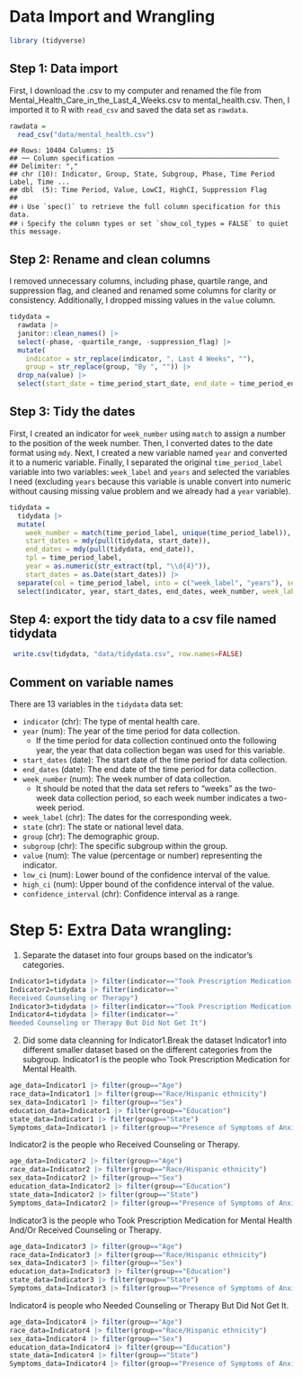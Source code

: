 Data Import and Wrangling
================

``` r
library (tidyverse)
```

## Step 1: Data import

First, I download the .csv to my computer and renamed the file from
Mental_Health_Care_in_the_Last_4_Weeks.csv to mental_health.csv. Then, I
imported it to R with `read_csv` and saved the data set as `rawdata`.

``` r
rawdata =
  read_csv("data/mental_health.csv")
```

    ## Rows: 10404 Columns: 15
    ## ── Column specification ────────────────────────────────────────
    ## Delimiter: ","
    ## chr (10): Indicator, Group, State, Subgroup, Phase, Time Period Label, Time ...
    ## dbl  (5): Time Period, Value, LowCI, HighCI, Suppression Flag
    ## 
    ## ℹ Use `spec()` to retrieve the full column specification for this data.
    ## ℹ Specify the column types or set `show_col_types = FALSE` to quiet this message.

## Step 2: Rename and clean columns

I removed unnecessary columns, including phase, quartile range, and
suppression flag, and cleaned and renamed some columns for clarity or
consistency. Additionally, I dropped missing values in the `value`
column.

``` r
tidydata = 
  rawdata |> 
  janitor::clean_names() |>
  select(-phase, -quartile_range, -suppression_flag) |>
  mutate(
    indicator = str_replace(indicator, ", Last 4 Weeks", ""),
    group = str_replace(group, "By ", "")) |>
  drop_na(value) |>
  select(start_date = time_period_start_date, end_date = time_period_end_date, everything())
```

## Step 3: Tidy the dates

First, I created an indicator for `week_number` using `match` to assign
a number to the position of the week number. Then, I converted dates to
the date format using `mdy`. Next, I created a new variable named `year`
and converted it to a numeric variable. Finally, I separated the
original `time_period_label` variable into two variables: `week_label`
and `years` and selected the variables I need (excluding `years` because
this variable is unable convert into numeric without causing missing
value problem and we already had a `year` variable).

``` r
tidydata =
  tidydata |>
  mutate(
    week_number = match(time_period_label, unique(time_period_label)),
    start_dates = mdy(pull(tidydata, start_date)),
    end_dates = mdy(pull(tidydata, end_date)),
    tpl = time_period_label,
    year = as.numeric(str_extract(tpl, "\\d{4}")),
    start_dates = as.Date(start_dates)) |>
  separate(col = time_period_label, into = c("week_label", "years"), sep = ", ", remove = FALSE, extra = "merge") |>
  select(indicator, year, start_dates, end_dates, week_number, week_label = time_period_label, state, group, subgroup, value, low_ci, high_ci, confidence_interval)
```

## Step 4: export the tidy data to a csv file named tidydata

``` r
 write.csv(tidydata, "data/tidydata.csv", row.names=FALSE)
```

## Comment on variable names

There are 13 variables in the `tidydata` data set:

- `indicator` (chr): The type of mental health care.
- `year` (num): The year of the time period for data collection.
  - If the time period for data collection continued onto the following
    year, the year that data collection began was used for this
    variable.
- `start_dates` (date): The start date of the time period for data
  collection.
- `end_dates` (date): The end date of the time period for data
  collection.
- `week_number` (num): The week number of data collection.
  - It should be noted that the data set refers to “weeks” as the
    two-week data collection period, so each week number indicates a
    two-week period.
- `week_label` (chr): The dates for the corresponding week.
- `state` (chr): The state or national level data.
- `group` (chr): The demographic group.
- `subgroup` (chr): The specific subgroup within the group.
- `value` (num): The value (percentage or number) representing the
  indicator.
- `low_ci` (num): Lower bound of the confidence interval of the value.
- `high_ci` (num): Upper bound of the confidence interval of the value.
- `confidence_interval` (chr): Confidence interval as a range.

# Step 5: Extra Data wrangling:

1)  Separate the dataset into four groups based on the indicator’s
    categories.

``` r
Indicator1=tidydata |> filter(indicator=="Took Prescription Medication for Mental Health")
Indicator2=tidydata |> filter(indicator=="  
Received Counseling or Therapy")
Indicator3=tidydata |> filter(indicator=="Took Prescription Medication for Mental Health And/Or Received Counseling or Therapy")
Indicator4=tidydata |> filter(indicator=="  
Needed Counseling or Therapy But Did Not Get It")
```

2.  Did some data cleanning for Indicator1.Break the dataset Indicator1
    into different smaller dataset based on the different categories
    from the subgroup. Indicator1 is the people who Took Prescription
    Medication for Mental Health.

``` r
age_data=Indicator1 |> filter(group=="Age")
race_data=Indicator1 |> filter(group=="Race/Hispanic ethnicity")
sex_data=Indicator1 |> filter(group=="Sex")
education_data=Indicator1 |> filter(group=="Education")
state_data=Indicator1 |> filter(group=="State")
Symptoms_data=Indicator1 |> filter(group=="Presence of Symptoms of Anxiety/Depression")
```

Indicator2 is the people who Received Counseling or Therapy.

``` r
age_data=Indicator2 |> filter(group=="Age")
race_data=Indicator2 |> filter(group=="Race/Hispanic ethnicity")
sex_data=Indicator2 |> filter(group=="Sex")
education_data=Indicator2 |> filter(group=="Education")
state_data=Indicator2 |> filter(group=="State")
Symptoms_data=Indicator2 |> filter(group=="Presence of Symptoms of Anxiety/Depression")
```

Indicator3 is the people who Took Prescription Medication for Mental
Health And/Or Received Counseling or Therapy.

``` r
age_data=Indicator3 |> filter(group=="Age")
race_data=Indicator3 |> filter(group=="Race/Hispanic ethnicity")
sex_data=Indicator3 |> filter(group=="Sex")
education_data=Indicator3 |> filter(group=="Education")
state_data=Indicator3 |> filter(group=="State")
Symptoms_data=Indicator3 |> filter(group=="Presence of Symptoms of Anxiety/Depression")
```

Indicator4 is people who Needed Counseling or Therapy But Did Not Get
It.

``` r
age_data=Indicator4 |> filter(group=="Age")
race_data=Indicator4 |> filter(group=="Race/Hispanic ethnicity")
sex_data=Indicator4 |> filter(group=="Sex")
education_data=Indicator4 |> filter(group=="Education")
state_data=Indicator4 |> filter(group=="State")
Symptoms_data=Indicator4 |> filter(group=="Presence of Symptoms of Anxiety/Depression")
```
